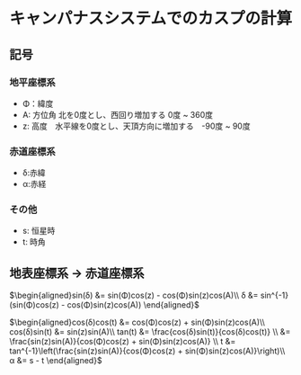 # キャンパナスシステムでのカスプの計算

## 記号

### 地平座標系

- Φ：緯度
- A: 方位角 北を0度とし、西回り増加する 0度 ~ 360度
- z: 高度　水平線を0度とし、天頂方向に増加する　-90度 ~ 90度

### 赤道座標系

- δ:赤緯
- α:赤経

### その他

- s: 恒星時
- t: 時角

## 地表座標系 → 赤道座標系

$\begin{aligned}sin(δ) &= sin(Φ)cos(z) - cos(Φ)sin(z)cos(A)\\
δ &= sin^{-1}(sin(Φ)cos(z) - cos(Φ)sin(z)cos(A)) \end{aligned}$

$\begin{aligned}cos(δ)cos(t) &= cos(Φ)cos(z) + sin(Φ)sin(z)cos(A)\\
cos(δ)sin(t) &= sin(z)sin(A)\\
    tan(t) &= \frac{cos(δ)sin(t)}{cos(δ)cos(t)} \\
    &= \frac{sin(z)sin(A)}{cos(Φ)cos(z) + sin(Φ)sin(z)cos(A)} \\
    t &= tan^{-1}\left(\frac{sin(z)sin(A)}{cos(Φ)cos(z) + sin(Φ)sin(z)cos(A)}\right)\\
    α &= s - t
\end{aligned}$
